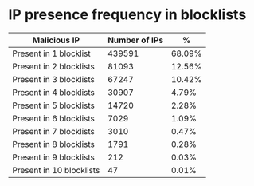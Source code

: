 # IP presence frequency in blocklists
| Malicious IP | Number of IPs | % |
|----|----|----|
| Present in 1 blocklist | 439591 | 68.09% |
| Present in 2 blocklists | 81093 | 12.56% |
| Present in 3 blocklists | 67247 | 10.42% |
| Present in 4 blocklists | 30907 | 4.79% |
| Present in 5 blocklists | 14720 | 2.28% |
| Present in 6 blocklists | 7029 | 1.09% |
| Present in 7 blocklists | 3010 | 0.47% |
| Present in 8 blocklists | 1791 | 0.28% |
| Present in 9 blocklists | 212 | 0.03% |
| Present in 10 blocklists | 47 | 0.01% |

